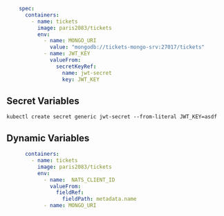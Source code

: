 ```YAML
    spec:
      containers:
        - name: tickets
          image: paris2083/tickets
          env:
            - name: MONGO_URI
              value: "mongodb://tickets-mongo-srv:27017/tickets"
            - name: JWT_KEY
              valueFrom:
                secretKeyRef:
                  name: jwt-secret
                  key: JWT_KEY
```

## Secret Variables
`kubectl create secret generic jwt-secret --from-literal JWT_KEY=asdf`

## Dynamic Variables
```YAML
      containers:
        - name: tickets
          image: paris2083/tickets
          env:
            - name:  NATS_CLIENT_ID
              valueFrom:
                fieldRef:
                  fieldPath: metadata.name
            - name: MONGO_URI
```
